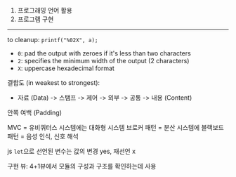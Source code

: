 1. 프로그래밍 언어 활용
2. 프로그램 구현

---
to cleanup:
`printf("%02X", a);`
- `0`: pad the output with zeroes if it's less than two characters
- `2`: specifies the minimum width of the output (2 characters)
- `X`: uppercase hexadecimal format

결합도 (in weakest to strongest):
- 자료 (Data) -> 스탬프 -> 제어 -> 외부 -> 공통 -> 내용 (Content)

안쪽 여백 (Padding)

MVC = 유비쿼터스 시스템에는 대화형 시스템
브로커 패턴 = 분산 시스템에 
블랙보드 패턴 = 음성 인식, 신호 해석

js `let`으로 선언된 변수는 값의 변경 yes, 재선언 x

구현 뷰: 4+1뷰에서 모듈의 구성과 구조를 확인하는데 사용